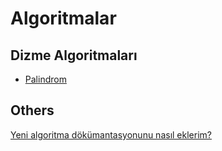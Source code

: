 # Algoritmalar

## Dizme Algoritmaları

- [Palindrom](./Strings/Palindrom.md)

## Others

[Yeni algoritma dökümantasyonunu nasıl eklerim?](./CONTRIBUTING.md)
